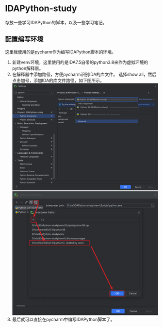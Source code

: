 # IDAPython-study
存放一些学习IDAPython的脚本，以及一些学习笔记。

## 配置编写环境
这里我使用的是pycharm作为编写IDAPython脚本的环境。
1. 新建venv环境，这里使用的是IDA7.5自带的python3.8来作为虚拟环境的python解释器。
2. 在解释器中添加路径，方便pycharm识别IDA的库文件。
选择show all，然后点击加号，添加IDA的库文件路径，如下图所示。
![addPath1.png](imgs/addPath1.png)
![img.png](imgs/addPath2.png)
3. 最后就可以直接在pycharm中编写IDAPython脚本了。
